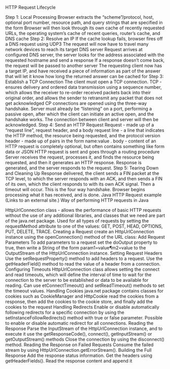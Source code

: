 HTTP Request Lifecycle

Step 1: Local Processing
Browser extracts the “scheme”/protocol, host, optional port number, resource path, and query strings that are specified in the form
Browser will then look through its own cache of recently requested URLs, the operating system’s cache of recent queries, router’s cache, and DNS cache
Step 2: Resolve an IP
If the cache lookup fails, browser fires off a DNS request using UDP3
The request will now have to travel many network devices to reach its target DNS server
Request arrives at configured DNS server, the server looks for the address associated with the requested hostname and send a response
If a response doesn’t come back, the request will be passed to another server
The requesting client now has a target IP, and have received a piece of information as part of the answer that will let it know how long the returned answer can be cached for
Step 3: Establish a TCP Connection
The client must open a TCP connection.
TCP - ensures delivery and ordered data transmission using a sequence number, which allows the receiver to re-order received packets back into their original order, and allows the sender to retransmit any packet that does not get acknowledged
CP connections are opened using the three-way handshake. Server must already be “listening” on a port, performing a passive open, after which the client can initiate an active open, and the handshake works.
The connection between client and server will then be acknowledged.
Step 4: Send an HTTP Request
Request - made up of a “request line”, request header, and a body
request line - a line that indicates the HTTP method, the resource being requested, and the protocol version
header - made up of pairs in the form name:value .
body - content of an HTTP request is completely optional, but often contains something like form data or JSON
HTTP request is sent and goes through a routing procedure
Server receives the request, processes it, and finds the resource being requested, and then it generates an HTTP response.
Response is generated, and the server responds to the request.
Step 5: Tearing Down and Cleaning Up
Response delivered, the client sends a FIN packet at the TCP level, to which the server responds with an ACK, and then sends a FIN of its own, which the client responds to with its own ACK signal. Then a timeout will occur. This is the four way handshake.
Browser begins processing what it has received, and is done.
Java HTTP Request example (Links to an external site.)
Way of performing HTTP requests in Java

HttpUrlConnection class - allows the performance of basic HTTP requests without the use of any additional libraries, and classes that we need are part of the java.net package. Used for all types of requests by setting the requestMethod attribute to one of the values: GET, POST, HEAD, OPTIONS, PUT, DELETE, TRACE.
Creating a Request
create an HttpUrlConnection instance using the openConnection() method of the URL class:
Add Request Parameters
To add parameters to a request set the doOutput property to true, then write a String of the form param1=value¶m2=value to the OutputStream of the HttpUrlConnection instance.
Setting Request Headers
Use the setRequestProperty() method to add headers to a request.
Use the getHeaderField() method to read the value of a header from a connection.
Configuring Timeouts
HttpUrlConnection class allows setting the connect and read timeouts, which will define the interval of time to wait for the connection to the server to be established or data to be available for reading. Can use etConnectTimeout() and setReadTimeout() methods to set the timeout values.
Handling Cookies
java.net package contains classes for cookies such as CookieManager and HttpCookie
read the cookies from a response, then add the cookies to the cookie store, and finally add the cookies to the request
Handling Redirects
Enable or disable automatically following redirects for a specific connection by using the setInstanceFollowRedirects() method with true or false parameter.
Possible to enable or disable automatic redirect for all connections.
Reading the Response
Parse the InputStream of the HttpUrlConnection instance, and to execute it use the getResponseCode(), connect(), getInputStream() or getOutputStream() methods
Close the connection by using the disconnect() method.
Reading the Response on Failed Requests
Consume the failed stream by using HttpUrlConnection.getErrorStream().
Building the Full Response
Add the response status information.
Get the headers using getHeaderFields().
Read the response content and append it